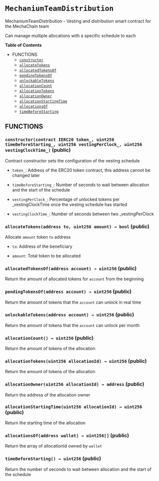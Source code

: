 # `MechaniumTeamDistribution`
MechaniumTeamDistribution - Vesting and distribution smart contract for the MechaChain team

Can manage multiple allocations with a specific schedule to each



**Table of Contents**
- FUNCTIONS
    - [`constructor`](#MechaniumTeamDistribution-constructor-contract-IERC20-uint256-uint256-uint256-)
    - [`allocateTokens`](#MechaniumTeamDistribution-allocateTokens-address-uint256-)
    - [`allocatedTokensOf`](#MechaniumTeamDistribution-allocatedTokensOf-address-)
    - [`pendingTokensOf`](#MechaniumTeamDistribution-pendingTokensOf-address-)
    - [`unlockableTokens`](#MechaniumTeamDistribution-unlockableTokens-address-)
    - [`allocationCount`](#MechaniumTeamDistribution-allocationCount--)
    - [`allocationTokens`](#MechaniumTeamDistribution-allocationTokens-uint256-)
    - [`allocationOwner`](#MechaniumTeamDistribution-allocationOwner-uint256-)
    - [`allocationStartingTime`](#MechaniumTeamDistribution-allocationStartingTime-uint256-)
    - [`allocationsOf`](#MechaniumTeamDistribution-allocationsOf-address-)
    - [`timeBeforeStarting`](#MechaniumTeamDistribution-timeBeforeStarting--)


## FUNCTIONS
### `constructor(contract IERC20 token_, uint256 timeBeforeStarting_, uint256 vestingPerClock_, uint256 vestingClockTime_)` (public)

Contract constructor sets the configuration of the vesting schedule

- `token_`: Address of the ERC20 token contract, this address cannot be changed later

- `timeBeforeStarting_`: Number of seconds to wait between allocation and the start of the schedule

- `vestingPerClock_`: Percentage of unlocked tokens per _vestingClockTime once the vesting schedule has started

- `vestingClockTime_`: Number of seconds between two _vestingPerClock
### `allocateTokens(address to, uint256 amount) → bool` (public)
Allocate `amount` token `to` address


- `to`: Address of the beneficiary

- `amount`: Total token to be allocated
### `allocatedTokensOf(address account) → uint256` (public)

Return the amount of allocated tokens for `account` from the beginning
### `pendingTokensOf(address account) → uint256` (public)

Return the amount of tokens that the `account` can unlock in real time
### `unlockableTokens(address account) → uint256` (public)

Return the amount of tokens that the `account` can unlock per month
### `allocationCount() → uint256` (public)

Return the amount of tokens of the allocation
### `allocationTokens(uint256 allocationId) → uint256` (public)

Return the amount of tokens of the allocation
### `allocationOwner(uint256 allocationId) → address` (public)

Return the address of the allocation owner
### `allocationStartingTime(uint256 allocationId) → uint256` (public)

Return the starting time of the allocation
### `allocationsOf(address wallet) → uint256[]` (public)

Return the array of allocationId owned by `wallet`
### `timeBeforeStarting() → uint256` (public)

Return the number of seconds to wait between allocation and the start of the schedule




